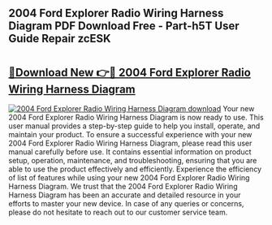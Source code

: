 ## 2004 Ford Explorer Radio Wiring Harness Diagram PDF Download Free - Part-h5T User Guide Repair zcESK

# <h2><a href="http://dfr5hg1.blite.top/?on=2004+Ford+Explorer+Radio+Wiring+Harness+Diagram">🔗Download New 👉🔴 2004 Ford Explorer Radio Wiring Harness Diagram</a></h2>

[![2004 Ford Explorer Radio Wiring Harness Diagram download](https://i.imgur.com/lujVjoI.png)](http://dfr5hg1.blite.top/?on=2004+Ford+Explorer+Radio+Wiring+Harness+Diagram)
Your new 2004 Ford Explorer Radio Wiring Harness Diagram is now ready to use. This user manual provides a step-by-step guide to help you install, operate, and maintain your product. To ensure a successful experience with your new 2004 Ford Explorer Radio Wiring Harness Diagram, please read this user manual carefully before use. It contains essential information on product setup, operation, maintenance, and troubleshooting, ensuring that you are able to use the product effectively and efficiently. Experience the efficiency of list of features while using your new 2004 Ford Explorer Radio Wiring Harness Diagram. We trust that the 2004 Ford Explorer Radio Wiring Harness Diagram has been an accurate and detailed resource in your efforts to master your new device. In case of any queries or concerns, please do not hesitate to reach out to our customer service team.
